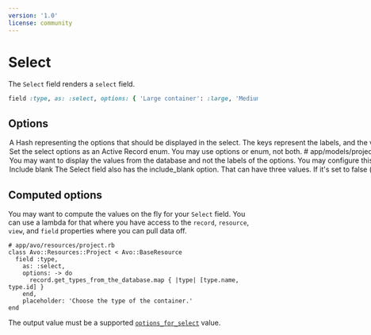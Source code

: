 ```yaml
---
version: '1.0'
license: community
---
```


# Select

The `Select` field renders a `select` field.

```ruby
field :type, as: :select, options: { 'Large container': :large, 'Medium container': :medium, 'Tiny container': :tiny }, display_with_value: true, placeholder: 'Choose the type of the container.'
```

## Options

<Option name="`options`">

A `Hash` representing the options that should be displayed in the select. The keys represent the labels, and the values represent the value stored in the database.

The options get cast as `ActiveSupport::HashWithIndifferentAccess` objects if they are a `Hash`.

#### Default

`nil`

#### Possible values

`{ 'Large container': :large, 'Medium container': :medium, 'Tiny container': :tiny }` or any other `Hash`.
</Option>

<Option name="`enum`">

Set the select options as an Active Record [enum](https://edgeapi.rubyonrails.org/classes/ActiveRecord/Enum.html). You may use `options` or `enum`, not both.

```ruby{3,10}
# app/models/project.rb
class Project < ApplicationRecord
  enum type: { 'Large container': 'large', 'Medium container': 'medium', 'Tiny container': 'small' }
end

# app/avo/resources/project.rb
class Avo::Resources::Project < Avo::BaseResource
  field :type,
    as: :select,
    enum: ::Project.types,
    display_with_value: true,
    placeholder: 'Choose the type of the container.'
end
```

#### Default

`nil`

#### Possible values

`Post::statuses` or any other `enum` stored on a model.
</Option>

<Option name="`display_value`">

You may want to display the values from the database and not the labels of the options. You may configure this behaviour by setting `display_value` to `true`. Note that this setting has no effect if an array of options is provided.

```ruby{5}
# app/avo/resources/project.rb
class Avo::Resources::Project < Avo::BaseResource
  field :type,
    as: :select,
    display_value: true
end
```

<!-- @include: ./../common/default_boolean_false.md-->
</Option>

<Option name="`include_blank`">

## Include blank

The `Select` field also has the `include_blank` option. That can have three values.

If it's set to `false` (default), it will not show any blank option but only the options you configured.

If it's set to `true` and you have a `placeholder` value assigned, it will use that placeholder string as the first option.

If it's a string `include_blank: "No country"`, the `No country` string will appear as the first option in the `<select>` and will set the value empty or `nil` depending on your settings.

```ruby{5}
# app/avo/resources/project.rb
class Avo::Resources::Project < Avo::BaseResource
  field :type,
    as: :select,
    include_blank: 'No type'
end
```

#### Default

`nil`

#### Possible values

`nil`, `true`, `false`, or a string to be used as the first option.
</Option>

## Computed options

You may want to compute the values on the fly for your `Select` field. You can use a lambda for that where you have access to the `record`, `resource`, `view`, and `field` properties where you can pull data off.

```ruby{5-7}
# app/avo/resources/project.rb
class Avo::Resources::Project < Avo::BaseResource
  field :type,
    as: :select,
    options: -> do
      record.get_types_from_the_database.map { |type| [type.name, type.id] }
    end,
    placeholder: 'Choose the type of the container.'
end
```

The output value must be a supported [`options_for_select`](https://apidock.com/rails/ActionView/Helpers/FormOptionsHelper/options_for_select) value.

